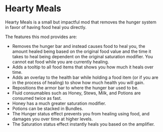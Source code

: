 # Hearty Meals

Hearty Meals is a small but impactful mod that removes the hunger system in favor of having food heal you directly.

The features this mod provides are:
* Removes the hunger bar and instead causes food to heal you, the amount healed being based on the original food value and the time it takes to heal being dependent on the original saturation modifier. You cannot eat food while you are currently healing.
* Adds a tooltip to all food items that shows you how much it heals over time.
* Adds an overlay to the health bar while holding a food item (or if you are in the process of healing) to show how much health you will gain.
* Repositions the armor bar to where the hunger bar used to be.
* Fluid consumables such as Honey, Stews, Milk, and Potions are consumed twice as fast.
* Honey has a much greater saturation modifier.
* Potions can be stacked in Bundles.
* The Hunger status effect prevents you from healing using food, and damages you over time at higher levels.
* The Saturation status effect instantly heals you based on the amplifier.